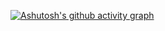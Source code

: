 

[![Ashutosh's github activity graph](https://github-readme-activity-graph.vercel.app/graph?username=ashutosh00710&bg_color=151719&color=151719&line=24292e&point=24292e&area=true&hide_border=true)](https://github.com/ashutosh00710/github-readme-activity-graph)
<!---
thisishappy12/thisishappy12 is a ✨ special ✨ repository because its `README.md` (this file) appears on your GitHub profile.
You can click the Preview link to take a look at your changes.
--->
